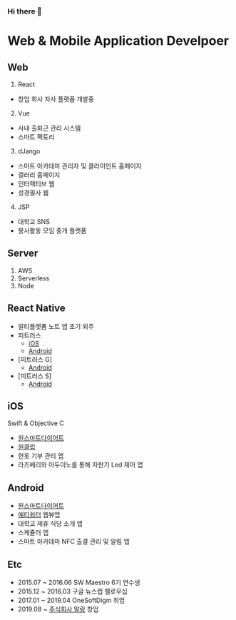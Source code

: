 ### Hi there 👋
<!--
**LeeYoungIn/LeeYoungIn** is a ✨ _special_ ✨ repository because its `README.md` (this file) appears on your GitHub profile.

Here are some ideas to get you started:

- 🔭 I’m currently working on ...
- 🌱 I’m currently learning ...
- 👯 I’m looking to collaborate on ...
- 🤔 I’m looking for help with ...
- 💬 Ask me about ...
- 📫 How to reach me: ...
- 😄 Pronouns: ...
- ⚡ Fun fact: ...
-->



Web & Mobile Application Develpoer
==================================

Web
---
1. React
  - 창업 회사 자사 플랫폼 개발중
2. Vue
  - 사내 출퇴근 관리 시스템
  - 스마트 팩토리
3. dJango
  - 스마트 아카데미 관리자 및 클라이언트 홈페이지
  - 갤러리 홈페이지
  - 인터랙티브 웹
  - 성경필사 웹
4. JSP
  - 대학교 SNS
  - 봉사활동 모임 중개 플랫폼

Server
------
1. AWS
2. Serverless
3. Node

React Native
------------
  - 멀티플랫폼 노트 앱 초기 외주 
  - 피트러스
    * [iOS](https://apps.apple.com/kr/app/fitrus/id1415625309)
    * [Android](https://play.google.com/store/apps/details?id=com.osd.fitrus)
  - [피트러스 G]
    * [Android](https://play.google.com/store/apps/details?id=com.fitrusbg)
  - [피트러스 S]
    * [Android](https://play.google.com/store/apps/details?id=com.fitrusbs)

iOS
---
Swift & Objective C
  - [원스마트다이어트](https://apps.apple.com/kr/app/%EC%9B%90%EC%8A%A4%EB%A7%88%ED%8A%B8%EB%8B%A4%EC%9D%B4%EC%96%B4%ED%8A%B8/id1169336602)
  - [원클립](https://apps.apple.com/kr/app/%EC%9B%90%ED%81%B4%EB%A6%BD-oneclip/id1213730790)
  - 헌옷 기부 관리 앱
  - 라즈베리와 아두이노를 통해 자판기 Led 제어 앱

Android
-------
  - [원스마트다이어트](https://play.google.com/store/apps/details?id=com.onesoftdigm.onesmartdiet)
  - [예티쉼터](http://yety.or.kr/xe/) 웹뷰앱
  - 대학교 제휴 식당 소개 앱
  - 스케쥴러 앱
  - 스마트 아카데미 NFC 출결 관리 및 알림 앱
  
Etc
---
- 2015.07 ~ 2016.06 SW Maestro 6기 연수생
- 2015.12 ~ 2016.03 구글 뉴스랩 펠로우십
- 2017.01 ~ 2019.04 OneSoftDigm 취업
- 2019.08 ~ [주식회사 말랑](www.malan.kr) 창업
